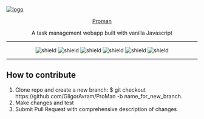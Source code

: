 [<img alt="logo" style="display:block; margin-left: auto; margin-right: auto" src="https://gligoravram.github.io/img/proman.png" />](https://proman-codecool-rng.herokuapp.com/)
<div style="text-align: center;">
<a  href="https://proman-codecool-rng.herokuapp.com/">Proman</a>

A task management webapp built with vanilla Javascript

<hr>

![shield](https://img.shields.io/badge/using-javascript-green)
![shield](https://img.shields.io/badge/using-python-green)
![shield](https://img.shields.io/badge/deployed-heroku-orange)
![shield](https://img.shields.io/github/issues/GligorAvram/ProMan)
![shield](https://img.shields.io/github/stars/GligorAvram/ProMan)
![shield](https://img.shields.io/github/license/GligorAvram/ProMan)

<hr>




</div>

## How to contribute

<ol>
<li>Clone repo and create a new branch: $ git checkout https://github.com/GligorAvram/ProMan -b name_for_new_branch.</li>
<li>Make changes and test</li>
<li>Submit Pull Request with comprehensive description of changes</li>
</ol>